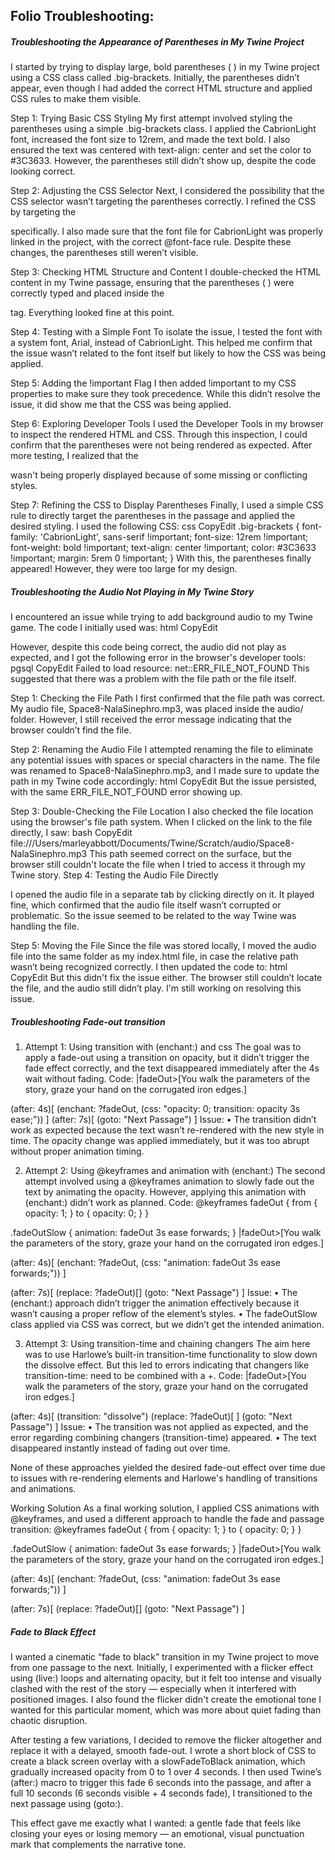 ## Folio Troubleshooting:

##### Troubleshooting the Appearance of Parentheses in My Twine Project

I started by trying to display large, bold parentheses ( ) in my Twine project using a CSS class called .big-brackets. Initially, the parentheses didn’t appear, even though I had added the correct HTML structure and applied CSS rules to make them visible.

Step 1: Trying Basic CSS Styling
My first attempt involved styling the parentheses using a simple .big-brackets class. I applied the CabrionLight font, increased the font size to 12rem, and made the text bold. I also ensured the text was centered with text-align: center and set the color to #3C3633. However, the parentheses still didn’t show up, despite the code looking correct.

Step 2: Adjusting the CSS Selector
Next, I considered the possibility that the CSS selector wasn’t targeting the parentheses correctly. I refined the CSS by targeting the <div class="big-brackets"> specifically. I also made sure that the font file for CabrionLight was properly linked in the project, with the correct @font-face rule.
Despite these changes, the parentheses still weren’t visible.

Step 3: Checking HTML Structure and Content
I double-checked the HTML content in my Twine passage, ensuring that the parentheses ( ) were correctly typed and placed inside the <div class="big-brackets"> tag. Everything looked fine at this point.

Step 4: Testing with a Simple Font
To isolate the issue, I tested the font with a system font, Arial, instead of CabrionLight. This helped me confirm that the issue wasn’t related to the font itself but likely to how the CSS was being applied.

Step 5: Adding the !important Flag
I then added !important to my CSS properties to make sure they took precedence. While this didn’t resolve the issue, it did show me that the CSS was being applied.

Step 6: Exploring Developer Tools
I used the Developer Tools in my browser to inspect the rendered HTML and CSS. Through this inspection, I could confirm that the parentheses were not being rendered as expected. After more testing, I realized that the <div class="big-brackets"> wasn't being properly displayed because of some missing or conflicting styles.

Step 7: Refining the CSS to Display Parentheses
Finally, I used a simple CSS rule to directly target the parentheses in the passage and applied the desired styling. I used the following CSS:
css
CopyEdit
.big-brackets {
  font-family: 'CabrionLight', sans-serif !important;
  font-size: 12rem !important;
  font-weight: bold !important;
  text-align: center !important;
  color: #3C3633 !important;
  margin: 5rem 0 !important;
}
With this, the parentheses finally appeared! However, they were too large for my design.

##### Troubleshooting the Audio Not Playing in My Twine Story
I encountered an issue while trying to add background audio to my Twine game. The code I initially used was:
html
CopyEdit
<audio id="background-audio" loop autoplay>
  <source src="audio/Space8-NalaSinephro.mp3" type="audio/mpeg">
  Your browser does not support the audio element.
</audio>

However, despite this code being correct, the audio did not play as expected, and I got the following error in the browser's developer tools:
pgsql
CopyEdit
Failed to load resource: net::ERR_FILE_NOT_FOUND
This suggested that there was a problem with the file path or the file itself.

Step 1: Checking the File Path
I first confirmed that the file path was correct. My audio file, Space8-NalaSinephro.mp3, was placed inside the audio/ folder. However, I still received the error message indicating that the browser couldn’t find the file.

Step 2: Renaming the Audio File
I attempted renaming the file to eliminate any potential issues with spaces or special characters in the name. The file was renamed to Space8-NalaSinephro.mp3, and I made sure to update the path in my Twine code accordingly:
html
CopyEdit
<audio id="background-audio" loop autoplay>
  <source src="audio/Space8-NalaSinephro.mp3" type="audio/mpeg">
  Your browser does not support the audio element.
</audio>
But the issue persisted, with the same ERR_FILE_NOT_FOUND error showing up.

Step 3: Double-Checking the File Location
I also checked the file location using the browser's file path system. When I clicked on the link to the file directly, I saw:
bash
CopyEdit
file:///Users/marleyabbott/Documents/Twine/Scratch/audio/Space8-NalaSinephro.mp3
This path seemed correct on the surface, but the browser still couldn't locate the file when I tried to access it through my Twine story.
Step 4: Testing the Audio File Directly

I opened the audio file in a separate tab by clicking directly on it. It played fine, which confirmed that the audio file itself wasn’t corrupted or problematic. So the issue seemed to be related to the way Twine was handling the file.

Step 5: Moving the File
Since the file was stored locally, I moved the audio file into the same folder as my index.html file, in case the relative path wasn’t being recognized correctly.
I then updated the code to:
html
CopyEdit
<audio id="background-audio" loop autoplay>
  <source src="Space8-NalaSinephro.mp3" type="audio/mpeg">
  Your browser does not support the audio element.
</audio>
But this didn't fix the issue either. The browser still couldn’t locate the file, and the audio still didn’t play. I'm still working on resolving this issue. 

##### Troubleshooting Fade-out transition
1. Attempt 1: Using transition with (enchant:) and css
The goal was to apply a fade-out using a transition on opacity, but it didn’t trigger the fade effect correctly, and the text disappeared immediately after the 4s wait without fading.
Code:
|fadeOut>[You walk the parameters of the story, graze your hand on the corrugated iron edges.]

(after: 4s)[
  (enchant: ?fadeOut, (css: "opacity: 0; transition: opacity 3s ease;"))
]
(after: 7s)[
  (goto: "Next Passage")
]
Issue:
•	The transition didn’t work as expected because the text wasn’t re-rendered with the new style in time. The opacity change was applied immediately, but it was too abrupt without proper animation timing.
 
2. Attempt 2: Using @keyframes and animation with (enchant:)
The second attempt involved using a @keyframes animation to slowly fade out the text by animating the opacity. However, applying this animation with (enchant:) didn’t work as planned.
Code:
@keyframes fadeOut {
  from { opacity: 1; }
  to { opacity: 0; }
}

.fadeOutSlow {
  animation: fadeOut 3s ease forwards;
}
|fadeOut>[You walk the parameters of the story, graze your hand on the corrugated iron edges.]

(after: 4s)[
  (enchant: ?fadeOut, (css: "animation: fadeOut 3s ease forwards;"))
]

(after: 7s)[
  (replace: ?fadeOut)[]
  (goto: "Next Passage")
]
Issue:
•	The (enchant:) approach didn’t trigger the animation effectively because it wasn’t causing a proper reflow of the element’s styles.
•	The fadeOutSlow class applied via CSS was correct, but we didn’t get the intended animation.
 
3. Attempt 3: Using transition-time and chaining changers
The aim here was to use Harlowe’s built-in transition-time functionality to slow down the dissolve effect. But this led to errors indicating that changers like transition-time: need to be combined with a +.
Code:
|fadeOut>[You walk the parameters of the story, graze your hand on the corrugated iron edges.]

(after: 4s)[
  (transition: "dissolve") 
  (replace: ?fadeOut)[ ]
  (goto: "Next Passage")
]
Issue:
•	The transition was not applied as expected, and the error regarding combining changers (transition-time) appeared.
•	The text disappeared instantly instead of fading out over time.
 
None of these approaches yielded the desired fade-out effect over time due to issues with re-rendering elements and Harlowe's handling of transitions and animations.
 
Working Solution
As a final working solution, I applied CSS animations with @keyframes, and used a different approach to handle the fade and passage transition:
@keyframes fadeOut {
  from { opacity: 1; }
  to { opacity: 0; }
}

.fadeOutSlow {
  animation: fadeOut 3s ease forwards;
}
|fadeOut>[<span class="fade-target">You walk the parameters of the story, graze your hand on the corrugated iron edges.</span>]

(after: 4s)[
  (enchant: ?fadeOut, (css: "animation: fadeOut 3s ease forwards;"))
]

(after: 7s)[
  (replace: ?fadeOut)[]
  (goto: "Next Passage")
]
##### Fade to Black Effect 

I wanted a cinematic “fade to black” transition in my Twine project to move from one passage to the next. Initially, I experimented with a flicker effect using (live:) loops and alternating opacity, but it felt too intense and visually clashed with the rest of the story — especially when it interfered with positioned images. I also found the flicker didn't create the emotional tone I wanted for this particular moment, which was more about quiet fading than chaotic disruption.

After testing a few variations, I decided to remove the flicker altogether and replace it with a delayed, smooth fade-out. I wrote a short block of CSS to create a black screen overlay with a slowFadeToBlack animation, which gradually increased opacity from 0 to 1 over 4 seconds. I then used Twine’s (after:) macro to trigger this fade 6 seconds into the passage, and after a full 10 seconds (6 seconds visible + 4 seconds fade), I transitioned to the next passage using (goto:).

This effect gave me exactly what I wanted: a gentle fade that feels like closing your eyes or losing memory — an emotional, visual punctuation mark that complements the narrative tone.
